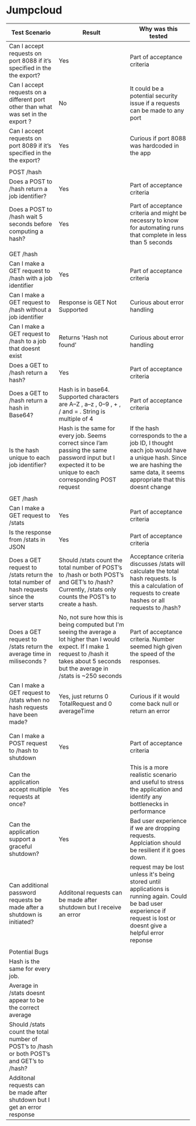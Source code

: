 # Jumpcloud
| Test Scenario                                                                                 | Result                                                                                                                                                                                               | Why was this tested                                                                                                                                                      |
| --------------------------------------------------------------------------------------------- | ---------------------------------------------------------------------------------------------------------------------------------------------------------------------------------------------------- | ------------------------------------------------------------------------------------------------------------------------------------------------------------------------ |
| Can I accept requests on port 8088 if it’s specified in the the export?                       | Yes                                                                                                                                                                                                  | Part of acceptance criteria                                                                                                                                              |
| Can I accept requests on a different port other than what was set in the export ?             | No                                                                                                                                                                                                   | It could be a potential security issue if a requests can be made to any port                                                                                             |
| Can I accept requests on port 8089 if it’s specified in the the export?                       | Yes                                                                                                                                                                                                  | Curious if port 8088 was hardcoded in the app                                                                                                                            |
|                                                                                               |                                                                                                                                                                                                      |                                                                                                                                                                          |
| POST /hash                                                                                    |                                                                                                                                                                                                      |                                                                                                                                                                          |
| Does a POST to /hash return a job identifier?                                                 | Yes                                                                                                                                                                                                  | Part of acceptance criteria                                                                                                                                              |
| Does a POST to /hash wait 5 seconds before computing a hash?                                  | Yes                                                                                                                                                                                                  | Part of acceptance criteria and might be necessry to know for automating runs that complete in less than 5 seconds                                                       |
|                                                                                               |                                                                                                                                                                                                      |                                                                                                                                                                          |
| GET /hash                                                                                     |                                                                                                                                                                                                      |                                                                                                                                                                          |
| Can I make a GET request to /hash with a job identifier                                       | Yes                                                                                                                                                                                                  | Part of acceptance criteria                                                                                                                                              |
| Can I make a GET request to /hash without a job identifier                                    | Response is GET Not Supported                                                                                                                                                                        | Curious about error handling                                                                                                                                             |
| Can I make a GET request to /hash to a job that doesnt exist                                  | Returns 'Hash not found'                                                                                                                                                                             | Curious about error handling                                                                                                                                             |
| Does a GET to /hash return a hash?                                                            | Yes                                                                                                                                                                                                  | Part of acceptance criteria                                                                                                                                              |
| Does a GET to /hash return a hash in Base64?                                                  | Hash is in base64. Supported characters are A–Z , a–z , 0–9 , + , / and = . String is multiple of 4                                                                                                  | Part of acceptance criteria                                                                                                                                              |
| Is the hash unique to each job identifier?                                                    | Hash is the same for every job. Seems correct since I’am passing the same password input but I expected it to be unique to each corresponding POST request                                           | If the hash corresponds to the a job ID, I thought each job would have a unique hash. Since we are hashing the same data, it seems appropriate that this doesnt change   |
|                                                                                               |                                                                                                                                                                                                      |                                                                                                                                                                          |
| GET /hash                                                                                     |                                                                                                                                                                                                      |                                                                                                                                                                          |
| Can I make a GET request to /stats                                                            | Yes                                                                                                                                                                                                  | Part of acceptance criteria                                                                                                                                              |
| Is the response from /stats in JSON                                                           | Yes                                                                                                                                                                                                  | Part of acceptance criteria                                                                                                                                              |
| Does a GET request to /stats return the total number of hash requests since the server starts | Should /stats count the total number of POST’s to /hash or both POST’s and GET’s to /hash? Currently, /stats only counts the POST’s to create a hash.                                                | Acceptance criteria discusses /stats will calculate the total hash requests. Is this a calculation of requests to create hashes or all requests to /hash?                |
| Does a GET request to /stats return the average time in miliseconds ?                         | No, not sure how this is being computed but I'm seeing the average a lot higher than I would expect. If I make 1 request to /hash it takes about 5 seconds but the average in /stats is ~250 seconds | Part of acceptance criteria. Number seemed high given the speed of the responses.                                                                                        |
| Can I make a GET request to /stats when no hash requests have been made?                      | Yes, just returns 0 TotalRequest and 0 averageTime                                                                                                                                                   | Curious if it would come back null or return an error                                                                                                                    |
|                                                                                               |                                                                                                                                                                                                      |                                                                                                                                                                          |
|                                                                                               |                                                                                                                                                                                                      |                                                                                                                                                                          |
| Can I make a POST request to /hash to shutdown                                                | Yes                                                                                                                                                                                                  | Part of acceptance criteria                                                                                                                                              |
| Can the application accept multiple requests at once?                                         | Yes                                                                                                                                                                                                  | This is a more realistic scenario and useful to stress the application and identify any bottlenecks in performance                                                       |
| Can the application support a graceful shutdown?                                              | Yes                                                                                                                                                                                                  | Bad user experience if we are dropping requests. Applciation should be resilient if it goes down.                                                                        |
| Can additional password requests be made after a shutdown is initiated?                       | Additonal requests can be made after shutdown but I receive an error                                                                                                                                 | request may be lost unless it's being stored until applications is running again. Could be bad user experience if request is lost or doesnt give a helpful error reponse |
|                                                                                               |                                                                                                                                                                                                      |                                                                                                                                                                          |
| Potential Bugs                                                                                |                                                                                                                                                                                                      |                                                                                                                                                                          |
| Hash is the same for every job.                                                               |                                                                                                                                                                                                      |                                                                                                                                                                          |
| Average in /stats doesnt appear to be the correct average                                     |                                                                                                                                                                                                      |                                                                                                                                                                          |
| Should /stats count the total number of POST’s to /hash or both POST’s and GET’s to /hash?    |                                                                                                                                                                                                      |                                                                                                                                                                          |
| Additonal requests can be made after shutdown but I get an error response 
